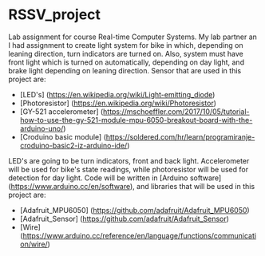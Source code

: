 # RSSV_project
Lab assignment for course Real-time Computer Systems. My lab partner an I had assignment to create light system for bike in which, depending on leaning direction, turn indicators are turned on. Also, system must have front light which is turned on automatically, depending on day light, and brake light depending on leaning direction. Sensor that are used in this project are:
- [LED's] (https://en.wikipedia.org/wiki/Light-emitting_diode)
- [Photoresistor] (https://en.wikipedia.org/wiki/Photoresistor)
- [GY-521 accelerometer] (https://mschoeffler.com/2017/10/05/tutorial-how-to-use-the-gy-521-module-mpu-6050-breakout-board-with-the-arduino-uno/)
- [Croduino basic module] (https://soldered.com/hr/learn/programiranje-croduino-basic2-iz-arduino-ide/)

LED's are going to be turn indicators, front and back light. Accelerometer will be used for bike's state readings, while photoresistor will be used for detection for day light. Code will be written in [Arduino software] (https://www.arduino.cc/en/software), and libraries that will be used in this project are:
- [Adafruit_MPU6050] (https://github.com/adafruit/Adafruit_MPU6050)
- [Adafruit_Sensor] (https://github.com/adafruit/Adafruit_Sensor)
- [Wire] (https://www.arduino.cc/reference/en/language/functions/communication/wire/)

